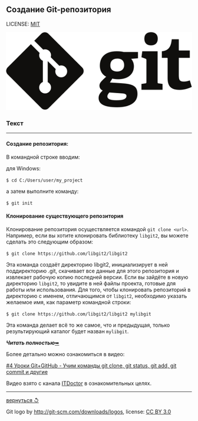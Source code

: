 ## Создание Git-репозитория

LICENSE: [MIT](./license.md)

![git-logo](./assets/logo.svg)

### **Текст**

---

#### Создание репозитория:

В командной строке вводим:

для Windows:

`$ cd C:/Users/user/my_project`

а затем выполните команду:

`$ git init`

#### Клонирование существующего репозитория

Клонирование репозитория осуществляется командой `git clone <url>`. Например, если вы хотите клонировать библиотеку `libgit2`, вы можете сделать это следующим образом:

`$ git clone https://github.com/libgit2/libgit2`

Эта команда создаёт директорию libgit2, инициализирует в ней поддиректорию .git, скачивает все данные для этого репозитория и извлекает рабочую копию последней версии. Если вы зайдёте в новую директорию `libgit2`, то увидите в ней файлы проекта, готовые для работы или использования. Для того, чтобы клонировать репозиторий в директорию с именем, отличающимся от `libgit2`, необходимо указать желаемое имя, как параметр командной строки:

`$ git clone https://github.com/libgit2/libgit2 mylibgit`

Эта команда делает всё то же самое, что и предыдущая, только результирующий каталог будет назван `mylibgit`.

***Читать полностью***[&#10149;](https://git-scm.com/book/ru/v2/%D0%9E%D1%81%D0%BD%D0%BE%D0%B2%D1%8B-Git-%D0%A1%D0%BE%D0%B7%D0%B4%D0%B0%D0%BD%D0%B8%D0%B5-Git-%D1%80%D0%B5%D0%BF%D0%BE%D0%B7%D0%B8%D1%82%D0%BE%D1%80%D0%B8%D1%8F)

Более детально можно ознакомиться в видео:

[#4 Уроки Git+GitHub - Учим команды git clone, git status, git add, git commit и другие](https://www.youtube.com/watch?v=Pl0xwUicJDc&list=PLuY6eeDuleIOMB2R_Kky05ZfiAx2_pbAH&index=4&ab_channel=ITDoctor)

Видео взято с канала [ITDoctor](https://www.youtube.com/channel/UC2Ev-rDSHBov0ZMChesLfrg) в ознакомительных целях.

---

[вернуться &#8634;](./basics.md)

Git logo by http://git-scm.com/downloads/logos,
license: [CC BY 3.0](https://creativecommons.org/licenses/by/3.0/)